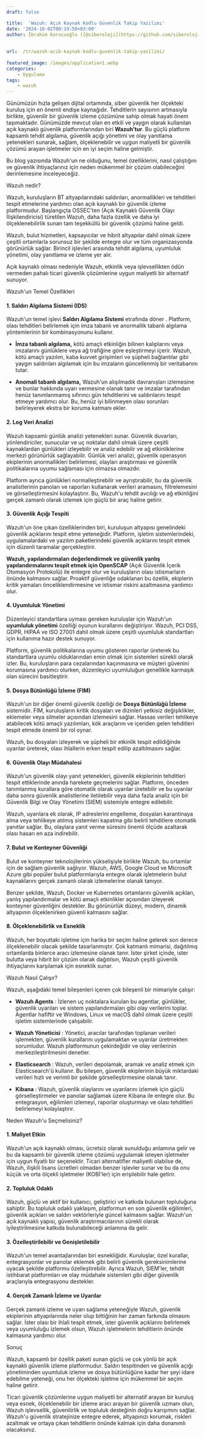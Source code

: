 ```yaml
---
draft: false

title:  'Wazuh: Açık Kaynak Kodlu Güvenlik Takip Yazılımı'
date: '2024-10-02T00:19:50+03:00'
author: İbrahim Korucuoğlu ([@siberoloji](https://github.com/siberoloji))
 
 
url:  /tr/wazuh-acik-kaynak-kodlu-guvenlik-takip-yazilimi/
 
featured_image: /images/application1.webp
categories:
    - Uygulama
tags:
    - wazuh
---
```



Günümüzün hızla gelişen dijital ortamında,  siber güvenlik her ölçekteki kuruluş için en önemli endişe kaynağıdır. Tehditlerin sayısının artmasıyla birlikte, güvenilir bir güvenlik izleme çözümüne sahip olmak hayati önem taşımaktadır. Günümüzde mevcut olan en etkili ve yaygın olarak kullanılan açık kaynaklı güvenlik platformlarından biri **Wazuh'tur**. Bu güçlü platform kapsamlı tehdit algılama, güvenlik açığı yönetimi ve olay yanıtlama yetenekleri sunarak, sağlam, ölçeklenebilir ve uygun maliyetli bir güvenlik çözümü arayan işletmeler için en iyi seçim haline gelmiştir.



Bu blog yazısında Wazuh'un ne olduğunu, temel özelliklerini, nasıl çalıştığını ve güvenlik ihtiyaçlarınız için neden mükemmel bir çözüm olabileceğini derinlemesine inceleyeceğiz.



Wazuh nedir?



Wazuh, kuruluşların BT altyapılarındaki saldırıları, anormallikleri ve tehditleri tespit etmelerine yardımcı olan açık kaynaklı bir güvenlik izleme platformudur. Başlangıçta OSSEC'ten (Açık Kaynaklı Güvenlik Olayı İlişkilendiricisi) türetilen Wazuh, daha fazla özellik ve daha iyi ölçeklenebilirlik sunan tam teşekküllü bir güvenlik çözümü haline geldi.



Wazuh, bulut hizmetleri, kapsayıcılar ve hibrit altyapılar dahil olmak üzere çeşitli ortamlarla sorunsuz bir şekilde entegre olur ve tüm organizasyonda görünürlük sağlar. Birincil işlevleri arasında tehdit algılama, uyumluluk yönetimi, olay yanıtlama ve izleme yer alır.



Açık kaynaklı olması nedeniyle Wazuh, etkinlik veya işlevsellikten ödün vermeden pahalı ticari güvenlik çözümlerine uygun maliyetli bir alternatif sunuyor.



Wazuh'un Temel Özellikleri


#### 1. **Saldırı Algılama Sistemi (IDS)**



Wazuh'un temel işlevi **Saldırı Algılama Sistemi** etrafında döner . Platform, olası tehditleri belirlemek için imza tabanlı ve anormallik tabanlı algılama yöntemlerinin bir kombinasyonunu kullanır.


* **İmza tabanlı algılama,** kötü amaçlı etkinliğin bilinen kalıplarını veya imzalarını günlüklere veya ağ trafiğine göre eşleştirmeyi içerir. Wazuh, kötü amaçlı yazılım, kaba kuvvet girişimleri ve şüpheli bağlantılar gibi yaygın saldırıları algılamak için bu imzaların güncellenmiş bir veritabanını tutar.

* **Anomali tabanlı algılama,** Wazuh'un alışılmadık davranışları izlemesine ve bunlar hakkında uyarı vermesine olanak tanır ve imzalar tarafından henüz tanımlanmamış sıfırıncı gün tehditlerini ve saldırılarını tespit etmeye yardımcı olur. Bu, henüz iyi bilinmeyen olası sorunları belirleyerek ekstra bir koruma katmanı ekler.



#### 2. **Log Veri Analizi**



Wazuh kapsamlı günlük analizi yetenekleri sunar. Güvenlik duvarları, yönlendiriciler, sunucular ve uç noktalar dahil olmak üzere çeşitli kaynaklardan günlükleri izleyebilir ve analiz edebilir ve ağ etkinliklerine merkezi görünürlük sağlayabilir. Günlük veri analizi, güvenlik operasyon ekiplerinin anormallikleri belirlemesi, olayları araştırması ve güvenlik politikalarına uyumu sağlaması için olmazsa olmazdır.



Platform ayrıca günlükleri normalleştirebilir ve ayrıştırabilir, bu da güvenlik analistlerinin panoları ve raporları kullanarak verileri aramasını, filtrelemesini ve görselleştirmesini kolaylaştırır. Bu, Wazuh'u tehdit avcılığı ve ağ etkinliğini gerçek zamanlı olarak izlemek için güçlü bir araç haline getirir.


#### 3. **Güvenlik Açığı Tespiti**



Wazuh'un öne çıkan özelliklerinden biri, kuruluşun altyapısı genelindeki güvenlik açıklarını tespit etme yeteneğidir. Platform, işletim sistemlerindeki, uygulamalardaki ve yazılım paketlerindeki güvenlik açıklarını tespit etmek için düzenli taramalar gerçekleştirir.



**Wazuh, yapılandırmaları değerlendirmek ve güvenlik yanlış yapılandırmalarını tespit etmek için OpenSCAP** (Açık Güvenlik İçerik Otomasyon Protokolü) ile entegre olur ve kuruluşların olası istismarların önünde kalmasını sağlar. Proaktif güvenliğe odaklanan bu özellik, ekiplerin kritik yamaları önceliklendirmesine ve istismar riskini azaltmasına yardımcı olur.


#### 4. **Uyumluluk Yönetimi**



Düzenleyici standartlara uyması gereken kuruluşlar için Wazuh'un **uyumluluk yönetimi** özelliği oyunun kurallarını değiştiriyor. Wazuh, PCI DSS, GDPR, HIPAA ve ISO 27001 dahil olmak üzere çeşitli uyumluluk standartları için kullanıma hazır destek sunuyor.



Platform, güvenlik politikalarına uyumu gösteren raporlar üreterek bu standartlara uyumlu olduklarından emin olmak için sistemleri sürekli olarak izler. Bu, kuruluşların para cezalarından kaçınmasına ve müşteri güvenini korumasına yardımcı olurken, düzenleyici uyumluluğun genellikle karmaşık olan sürecini basitleştirir.


#### 5. **Dosya Bütünlüğü İzleme (FIM)**



Wazuh'un bir diğer önemli güvenlik özelliği de **Dosya Bütünlüğü İzleme** sistemidir. FIM, kuruluşların kritik dosyaları ve dizinleri yetkisiz değişiklikler, eklemeler veya silmeler açısından izlemesini sağlar. Hassas verileri tehlikeye atabilecek kötü amaçlı yazılımları, kök araçlarını ve içeriden gelen tehditleri tespit etmede önemli bir rol oynar.



Wazuh, bu dosyaları izleyerek ve şüpheli bir etkinlik tespit edildiğinde uyarılar üreterek, olası ihlallerin erken tespit edilip azaltılmasını sağlar.


#### 6. **Güvenlik Olayı Müdahalesi**



Wazuh'un güvenlik olayı yanıt yetenekleri, güvenlik ekiplerinin tehditleri tespit ettiklerinde anında harekete geçmelerini sağlar. Platform, önceden tanımlanmış kurallara göre otomatik olarak uyarılar üretebilir ve bu uyarılar daha sonra güvenlik analistlerine iletilebilir veya daha fazla analiz için bir Güvenlik Bilgi ve Olay Yönetimi (SIEM) sistemiyle entegre edilebilir.



Wazuh, uyarılara ek olarak, IP adreslerini engelleme, dosyaları karantinaya alma veya tehlikeye atılmış sistemleri kapatma gibi belirli tehditlere otomatik yanıtlar sağlar. Bu, olaylara yanıt verme süresini önemli ölçüde azaltarak olası hasarı en aza indirebilir.


#### 7. **Bulut ve Konteyner Güvenliği**



Bulut ve konteyner teknolojilerinin yükselişiyle birlikte Wazuh, bu ortamlar için de sağlam güvenlik sağlıyor. Wazuh, AWS, Google Cloud ve Microsoft Azure gibi popüler bulut platformlarıyla entegre olarak işletmelerin bulut kaynaklarını gerçek zamanlı olarak izlemelerine olanak tanıyor.



Benzer şekilde, Wazuh, Docker ve Kubernetes ortamlarını güvenlik açıkları, yanlış yapılandırmalar ve kötü amaçlı etkinlikler açısından izleyerek konteyner güvenliğini destekler. Bu görünürlük düzeyi, modern, dinamik altyapının ölçeklenirken güvenli kalmasını sağlar.


#### 8. **Ölçeklenebilirlik ve Esneklik**



Wazuh, her boyuttaki işletme için harika bir seçim haline gelerek son derece ölçeklenebilir olacak şekilde tasarlanmıştır. Çok katmanlı mimarisi, dağıtılmış ortamlarda binlerce aracı izlemesine olanak tanır. İster şirket içinde, ister bulutta veya hibrit bir çözüm olarak dağıtılsın, Wazuh çeşitli güvenlik ihtiyaçlarını karşılamak için esneklik sunar.



Wazuh Nasıl Çalışır?



Wazuh, aşağıdaki temel bileşenleri içeren çok bileşenli bir mimariyle çalışır:


* **Wazuh Agents** : İzlenen uç noktalara kurulan bu agentlar, günlükler, güvenlik uyarıları ve sistem yapılandırmaları gibi olay verilerini toplar. Agentlar hafiftir ve Windows, Linux ve macOS dahil olmak üzere çeşitli işletim sistemlerinde çalışabilir.

* **Wazuh Yöneticisi** : Yönetici, aracılar tarafından toplanan verileri işlemekten, güvenlik kurallarını uygulamaktan ve uyarılar üretmekten sorumludur. Wazuh platformunun çekirdeğidir ve olay verilerinin merkezileştirilmesini denetler.

* **Elasticsearch** : Wazuh, verileri depolamak, aramak ve analiz etmek için Elasticsearch'ü kullanır. Bu bileşen, güvenlik ekiplerinin büyük miktardaki verileri hızlı ve verimli bir şekilde görselleştirmesine olanak tanır.

* **Kibana** : Wazuh, güvenlik olaylarını ve uyarılarını izlemek için güçlü görselleştirmeler ve panolar sağlamak üzere Kibana ile entegre olur. Bu entegrasyon, eğilimleri izlemeyi, raporlar oluşturmayı ve olası tehditleri belirlemeyi kolaylaştırır.




Neden Wazuh'u Seçmelisiniz?


#### 1. **Maliyet Etkin**



Wazuh'un açık kaynaklı olması, ücretsiz olarak sunulduğu anlamına gelir ve bu da kapsamlı bir güvenlik izleme çözümü uygulamak isteyen işletmeler için uygun fiyatlı bir seçenektir. Ticari alternatifler maliyetli olabilse de, Wazuh, ilişkili lisans ücretleri olmadan benzer işlevler sunar ve bu da onu küçük ve orta ölçekli işletmeler (KOBİ'ler) için erişilebilir hale getirir.


#### 2. **Topluluk Odaklı**



Wazuh, güçlü ve aktif bir kullanıcı, geliştirici ve katkıda bulunan topluluğuna sahiptir. Bu topluluk odaklı yaklaşım, platformun en son güvenlik eğilimleri, güvenlik açıkları ve saldırı vektörleriyle güncel kalmasını sağlar. Wazuh'un açık kaynaklı yapısı, güvenlik araştırmacılarının sürekli olarak iyileştirilmesine katkıda bulunabileceği anlamına da gelir.


#### 3. **Özelleştirilebilir ve Genişletilebilir**



Wazuh'un temel avantajlarından biri esnekliğidir. Kuruluşlar, özel kurallar, entegrasyonlar ve panolar eklemek gibi belirli güvenlik gereksinimlerine uyacak şekilde platformu özelleştirebilir. Ayrıca Wazuh, SIEM'ler, tehdit istihbarat platformları ve olay müdahale sistemleri gibi diğer güvenlik araçlarıyla entegrasyonu destekler.


#### 4. **Gerçek Zamanlı İzleme ve Uyarılar**



Gerçek zamanlı izleme ve uyarı sağlama yeteneğiyle Wazuh, güvenlik ekiplerinin altyapılarında neler olup bittiğinin her zaman farkında olmasını sağlar. İster olası bir ihlali tespit etmek, ister güvenlik açıklarını belirlemek veya uyumluluğu izlemek olsun, Wazuh işletmelerin tehditlerin önünde kalmasına yardımcı olur.



Sonuç



Wazuh, kapsamlı bir özellik paketi sunan güçlü ve çok yönlü bir açık kaynaklı güvenlik izleme platformudur. Saldırı tespitinden ve güvenlik açığı yönetiminden uyumluluk izleme ve dosya bütünlüğüne kadar her şeyi idare edebilme yeteneği, onu her ölçekteki işletme için mükemmel bir seçim haline getirir.



Ticari güvenlik çözümlerine uygun maliyetli bir alternatif arayan bir kuruluş veya esnek, ölçeklenebilir bir izleme aracı arayan bir güvenlik uzmanı olun, Wazuh işlevsellik, güvenilirlik ve topluluk desteğinin doğru karışımını sağlar. Wazuh'u güvenlik stratejinize entegre ederek, altyapınızı korumak, riskleri azaltmak ve ortaya çıkan tehditlerin önünde kalmak için daha donanımlı olacaksınız.
